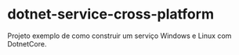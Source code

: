 # dotnet-service-cross-platform
Projeto exemplo de como construir um serviço Windows e Linux com DotnetCore.
